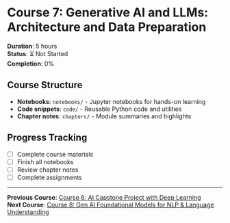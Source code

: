 # Course 7: Generative AI and LLMs: Architecture and Data Preparation

**Duration**: 5 hours  
**Status**: ⏳ Not Started  
**Completion**: 0%

## Course Structure
- **Notebooks**: `notebooks/` - Jupyter notebooks for hands-on learning
- **Code snippets**: `code/` - Reusable Python code and utilities
- **Chapter notes**: `chapters/` - Module summaries and highlights

## Progress Tracking
- [ ] Complete course materials
- [ ] Finish all notebooks
- [ ] Review chapter notes
- [ ] Complete assignments

---

**Previous Course**: [Course 6: AI Capstone Project with Deep Learning](../course-06-ai-capstone-deep-learning/README.md)  
**Next Course**: [Course 8: Gen AI Foundational Models for NLP & Language Understanding](../course-08-gen-ai-foundational-models-nlp/README.md)
